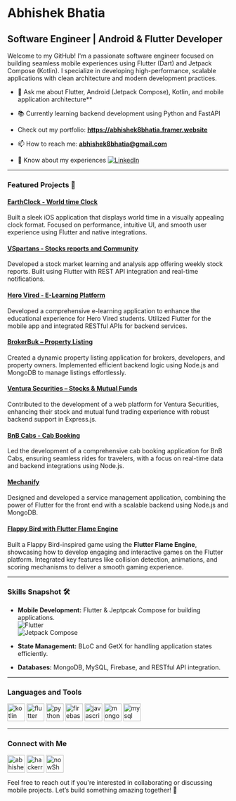 # Abhishek Bhatia  

## Software Engineer | Android & Flutter Developer  

Welcome to my GitHub! I'm a passionate software engineer focused on building seamless mobile experiences using Flutter (Dart) and Jetpack Compose (Kotlin). I specialize in developing high-performance, scalable applications with clean architecture and modern development practices.  

- 💬 Ask me about Flutter, Android (Jetpack Compose), Kotlin, and mobile application architecture**
  
- 📚 Currently learning backend development using Python and FastAPI

- Check out my portfolio: **https://abhishek8bhatia.framer.website**
  
- 📫 How to reach me: **abhishek8bhatia@gmail.com**
  
- 📄 Know about my experiences [![LinkedIn](https://img.shields.io/badge/LinkedIn-Abhishek%20Bhatia-blue?style=flat-square&logo=linkedin)](https://www.linkedin.com/in/abhishekbhatia8/)  

---

### Featured Projects 🚀  

#### [EarthClock - World time Clock](https://apps.apple.com/in/app/earthclock-world-time-lookup/id6503596287)
Built a sleek iOS application that displays world time in a visually appealing clock format. Focused on performance, intuitive UI, and smooth user experience using Flutter and native integrations.

#### [VSpartans - Stocks reports and Community](https://play.google.com/store/apps/details?id=com.vspartans.app&hl=en_IN])  
Developed a stock market learning and analysis app offering weekly stock reports. Built using Flutter with REST API integration and real-time notifications.

#### [Hero Vired - E-Learning Platform](https://play.google.com/store/apps/details?id=com.herov.lms&hl=en_IN&gl=US)  
Developed a comprehensive e-learning application to enhance the educational experience for Hero Vired students. Utilized Flutter for the mobile app and integrated RESTful APIs for backend services.  

#### [BrokerBuk – Property Listing](https://play.google.com/store/apps/details?id=com.brokerbuk.app&hl=en)  
Created a dynamic property listing application for brokers, developers, and property owners. Implemented efficient backend logic using Node.js and MongoDB to manage listings effortlessly.  

#### [Ventura Securities – Stocks & Mutual Funds](https://www.venturasecurities.com/)  
Contributed to the development of a web platform for Ventura Securities, enhancing their stock and mutual fund trading experience with robust backend support in Express.js.  

#### [BnB Cabs - Cab Booking](https://play.google.com/store/apps/details?id=co.boldandbeautiful.rider)  
Led the development of a comprehensive cab booking application for BnB Cabs, ensuring seamless rides for travelers, with a focus on real-time data and backend integrations using Node.js.  

#### [Mechanify](https://play.google.com/store/apps/details?id=com.mechanifyservices&pli=1)  
Designed and developed a service management application, combining the power of Flutter for the front end with a scalable backend using Node.js and MongoDB.  

#### [Flappy Bird with Flutter Flame Engine](https://www.linkedin.com/feed/update/urn:li:activity:7246877817542483968/)  
Built a Flappy Bird-inspired game using the **Flutter Flame Engine**, showcasing how to develop engaging and interactive games on the Flutter platform. Integrated key features like collision detection, animations, and scoring mechanisms to deliver a smooth gaming experience.  

---

### Skills Snapshot 🛠️  

- **Mobile Development:** Flutter & Jeptpcak Compose for building applications.  
  ![Flutter](https://img.shields.io/badge/Flutter-%2302569B.svg?style=flat-square&logo=flutter&logoColor=white)  
  ![Jetpack Compose](https://img.shields.io/badge/Jetpack%20Compose-4285F4?style=flat-square&logo=android&logoColor=white)

- **State Management:** BLoC and GetX for handling application states efficiently.  

- **Databases:** MongoDB, MySQL, Firebase, and RESTful API integration.  

---

### Languages and Tools  

<p align="left"> 
  <img src="https://www.vectorlogo.zone/logos/kotlinlang/kotlinlang-icon.svg" alt="kotlin" width="40" height="40"/> 
  <img src="https://www.vectorlogo.zone/logos/flutterio/flutterio-icon.svg" alt="flutter" width="40" height="40"/> 
  <img src="https://img.icons8.com/color/48/000000/python.png" alt="python" width="40" height="40"/> 
  <img src="https://www.vectorlogo.zone/logos/firebase/firebase-icon.svg" alt="firebase" width="40" height="40"/> 
  <img src="https://img.icons8.com/color/48/000000/javascript.png" alt="javascript" width="40" height="40"/> 
  <img src="https://www.vectorlogo.zone/logos/mongodb/mongodb-icon.svg" alt="mongodb" width="40" height="40"/> 
  <img src="https://img.icons8.com/color/48/000000/mysql-logo.png" alt="mysql" width="40" height="40"/> 
</p>  

---

### Connect with Me  

<p align="left"> <a href="https://www.linkedin.com/in/abhishekbhatia8/" target="blank"><img align="center" src="https://img.icons8.com/fluent/96/000000/linkedin.png" alt="abhishekbhatia8" height="40" width="40" /></a> <a href="https://www.hackerrank.com/profile/abhibhatia2000" target="blank"><img align="center" src="https://img.icons8.com/windows/96/ffffff/hackerrank.png" alt="hackerrank" height="40" width="40" /></a> <a href="https://twitter.com/nowShakeeit" target="blank"><img align="center" src="https://img.icons8.com/fluent/96/000000/twitter.png" alt="nowShakeeit" height="40" width="40"/></a> </p>  

Feel free to reach out if you're interested in collaborating or discussing mobile projects. Let’s build something amazing together! 🚀 
